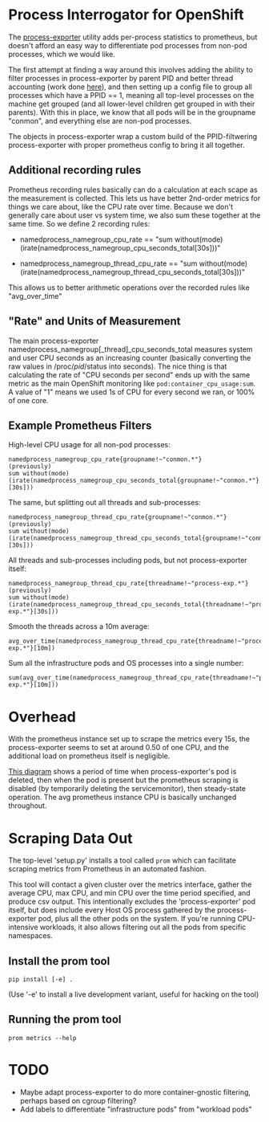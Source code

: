 # Process Interrogator for OpenShift

The [process-exporter](https://github.com/ncabatoff/process-exporter) utility
adds per-process statistics to prometheus, but doesn't afford an easy way to
differentiate pod processes from non-pod processes, which we would like.

The first attempt at finding a way around this involves adding the ability to
filter processes in process-exporter by parent PID and better thread accounting
(work done [here](https://github.com/lack/process-exporter/tree/all_threads)),
and then setting up a config file to group all processes which have a PPID ==
1, meaning all top-level processes on the machine get grouped (and all
lower-level children get grouped in with their parents). With this in place, we
know that all pods will be in the groupname "conmon", and everything else are
non-pod processes.

The objects in process-exporter wrap a custom build of the PPID-filtwering
process-exporter with proper prometheus config to bring it all together.

## Additional recording rules

Prometheus recording rules basically can do a calculation at each scape as the
measurement is collected.  This lets us have better 2nd-order metrics for
things we care about, like the CPU rate over time.  Because we don't generally
care about user vs system time, we also sum these together at the same time.
So we define 2 recording rules:

- namedprocess_namegroup_cpu_rate == "sum without(mode) (irate(namedprocess_namegroup_cpu_seconds_total[30s]))"

- namedprocess_namegroup_thread_cpu_rate == "sum without(mode) (irate(namedprocess_namegroup_thread_cpu_seconds_total[30s]))"

This allows us to better arithmetic operations over the recorded rules like
"avg_over_time"

## "Rate" and Units of Measurement

The main process-exporter namedprocess_namegroup[\_thread]\_cpu_seconds_total
measures system and user CPU seconds as an increasing counter (basically
converting the raw values in /proc/_pid_/status into seconds).  The nice thing
is that calculating the rate of "CPU seconds per second" ends up with the same
metric as the main OpenShift monitoring like `pod:container_cpu_usage:sum`.  A
value of "1" means we used 1s of CPU for every second we ran, or 100% of one
core.

## Example Prometheus Filters

High-level CPU usage for all non-pod processes:

    namedprocess_namegroup_cpu_rate{groupname!~"conmon.*"}
    (previously)
    sum without(mode) (irate(namedprocess_namegroup_cpu_seconds_total{groupname!~"conmon.*"}[30s]))

The same, but splitting out all threads and sub-processes:

    namedprocess_namegroup_thread_cpu_rate{groupname!~"conmon.*"}
    (previously)
    sum without(mode) (irate(namedprocess_namegroup_thread_cpu_seconds_total{groupname!~"conmon.*"}[30s]))

All threads and sub-processes including pods, but not process-exporter itself:

    namedprocess_namegroup_thread_cpu_rate{threadname!~"process-exp.*"}
    (previously)
    sum without(mode) (irate(namedprocess_namegroup_thread_cpu_seconds_total{threadname!~"process-exp.*"}[30s]))

Smooth the threads across a 10m average:

    avg_over_time(namedprocess_namegroup_thread_cpu_rate{threadname!~"process-exp.*"}[10m])

Sum all the infrastructure pods and OS processes into a single number:

    sum(avg_over_time(namedprocess_namegroup_thread_cpu_rate{threadname!~"process-exp.*"}[10m]))

# Overhead

With the prometheus instance set up to scrape the metrics every 15s, the
process-exporter seems to set at around 0.50 of one CPU, and the additional
load on prometheus itself is negligible.

[This diagram](images/process-exporter-and-prometheus-CPU.png) shows a period
of time when process-exporter's pod is deleted, then when the pod is present
but the prometheus scraping is disabled (by temporarily deleting the
servicemonitor), then steady-state operation.  The avg prometheus instance CPU
is basically unchanged throughout.

# Scraping Data Out

The top-level 'setup.py' installs a tool called `prom` which can facilitate
scraping metrics from Prometheus in an automated fashion.

This tool will contact a given cluster over the metrics interface, gather the
average CPU, max CPU, and min CPU over the time period specified, and produce
csv output.  This intentionally excludes the 'process-exporter' pod itself, but
does include every Host OS process gathered by the process-exporter pod, plus
all the other pods on the system.  If you're running CPU-intensive workloads,
it also allows filtering out all the pods from specific namespaces.

## Install the prom tool

```
pip install [-e] .
```

(Use '-e' to install a live development variant, useful for hacking on the tool)

## Running the prom tool

```
prom metrics --help
```

# TODO
- Maybe adapt process-exporter to do more container-gnostic filtering, perhaps
  based on cgroup filtering?
- Add labels to differentiate "infrastructure pods" from "workload pods"
